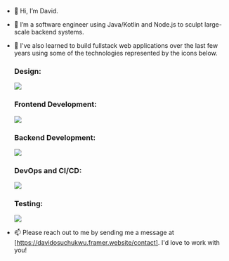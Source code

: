 - 👋 Hi, I’m David.
  
- 👀 I’m a software engineer using Java/Kotlin and Node.js to sculpt large-scale backend systems.
  
- 🌱 I've also learned to build fullstack web applications over the last few years using some of the technologies represented by the icons below.

  ### Design:
    
    <a href="https://skillicons.dev">
      <img src="https://skillicons.dev/icons?i=figma," />
    </a>
   
  ### Frontend Development:
    
    <a href="https://skillicons.dev">
      <img src="https://skillicons.dev/icons?i=html,css,js,webflow,nextjs,vercel" />
    </a>
  
   ### Backend Development:
  
    <a href="https://skillicons.dev">
      <img src="https://skillicons.dev/icons?i=js,java,kotlin,spring,mongo,nodejs,postgres" />
    </a>
  
    ### DevOps and CI/CD:
    
    <a href="https://skillicons.dev">
      <img src="https://skillicons.dev/icons?i=git,github,aws,azure,docker,kubernetes" />
    </a>
  
    ### Testing:
    
    <a href="https://skillicons.dev">
      <img src="https://skillicons.dev/icons?i=postman,jest,sentry" />
    </a>
  
  
- 📫 Please reach out to me by sending me a message at [https://davidosuchukwu.framer.website/contact]. I'd love to work with you!

<!---
dvco-xx/dvco-xx is a ✨ special ✨ repository because its `README.md` (this file) appears on your GitHub profile.
You can click the Preview link to take a look at your changes.
--->
